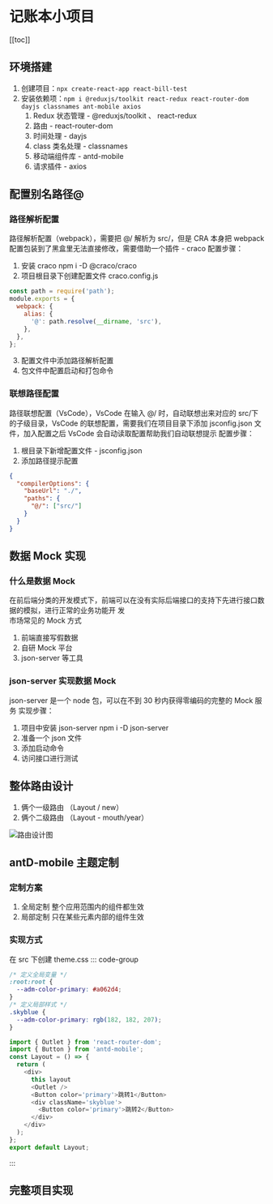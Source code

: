 # 记账本小项目

[[toc]]

## 环境搭建

1. 创建项目：`npx create-react-app react-bill-test`
2. 安装依赖项：`npm i @reduxjs/toolkit react-redux react-router-dom dayjs classnames ant-mobile axios`
   1. Redux 状态管理 - @reduxjs/toolkit 、 react-redux
   2. 路由 - react-router-dom
   3. 时间处理 - dayjs
   4. class 类名处理 - classnames
   5. 移动端组件库 - antd-mobile
   6. 请求插件 - axios

## 配置别名路径@

### 路径解析配置

路径解析配置（webpack），需要把 @/ 解析为 src/，但是
CRA 本身把 webpack 配置包装到了黑盒里无法直接修改，需要借助一个插件 - craco
配置步骤：

1. 安装 craco
   npm i -D @craco/craco
2. 项目根目录下创建配置文件 craco.config.js

```js
const path = require('path');
module.exports = {
  webpack: {
    alias: {
      '@': path.resolve(__dirname, 'src'),
    },
  },
};
```

3. 配置文件中添加路径解析配置
4. 包文件中配置启动和打包命令

### 联想路径配置

路径联想配置（VsCode），VsCode 在输入 @/ 时，自动联想出来对应的 src/下的子级目录，VsCode 的联想配置，需要我们在项目目录下添加 jsconfig.json 文件，加入配置之后 VsCode 会自动读取配置帮助我们自动联想提示
配置步骤：

1. 根目录下新增配置文件 - jsconfig.json
2. 添加路径提示配置

```json
{
  "compilerOptions": {
    "baseUrl": "./",
    "paths": {
      "@/": ["src/"]
    }
  }
}
```

## 数据 Mock 实现

### 什么是数据 Mock

在前后端分类的开发模式下，前端可以在没有实际后端接口的支持下先进行接口数据的模拟，进行正常的业务功能开
发
<br/>
市场常见的 Mock 方式

1. 前端直接写假数据
2. 自研 Mock 平台
3. json-server 等工具

### json-server 实现数据 Mock

json-server 是一个 node 包，可以在不到 30 秒内获得零编码的完整的 Mock 服务
实现步骤：

1. 项目中安装 json-server
   npm i -D json-server
2. 准备一个 json 文件
3. 添加启动命令
4. 访问接口进行测试

## 整体路由设计

1. 俩个一级路由 （Layout / new）
2. 俩个二级路由 （Layout - mouth/year）

![路由设计图](https://s3.bmp.ovh/imgs/2025/04/21/373dcdab6dd772df.png)

## antD-mobile 主题定制

### 定制方案

1. 全局定制
   整个应用范围内的组件都生效
2. 局部定制
   只在某些元素内部的组件生效

### 实现方式

在 src 下创建 theme.css
::: code-group

```css [theme.css]
/* 定义全局变量 */
:root:root {
  --adm-color-primary: #a062d4;
}
/* 定义局部样式 */
.skyblue {
  --adm-color-primary: rgb(182, 182, 207);
}
```

```js [样式定制] {8-11}
import { Outlet } from 'react-router-dom';
import { Button } from 'antd-mobile';
const Layout = () => {
  return (
    <div>
      this layout
      <Outlet />
      <Button color='primary'>跳转1</Button>
      <div className='skyblue'>
        <Button color='primary'>跳转2</Button>
      </div>
    </div>
  );
};
export default Layout;
```

:::

## 完整项目实现
